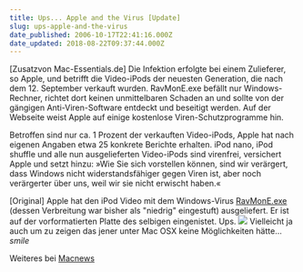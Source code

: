 ```yaml
---
title: Ups... Apple and the Virus [Update]
slug: ups-apple-and-the-virus
date_published: 2006-10-17T22:41:16.000Z
date_updated: 2018-08-22T09:37:44.000Z
---
```


[Zusatzvon Mac-Essentials.de] Die Infektion erfolgte bei einem Zulieferer, so Apple, und betrifft die Video-iPods der neuesten Generation, die nach dem 12. September verkauft wurden. RavMonE.exe befällt nur Windows-Rechner, richtet dort keinen unmittelbaren Schaden an und sollte von der gängigen Anti-Viren-Software entdeckt und beseitigt werden. Auf der Webseite weist Apple auf einige kostenlose Viren-Schutzprogramme hin.

Betroffen sind nur ca. 1 Prozent der verkauften Video-iPods, Apple hat nach eigenen Angaben etwa 25 konkrete Berichte erhalten. iPod nano, iPod shuffle und alle nun ausgelieferten Video-iPods sind virenfrei, versichert Apple und setzt hinzu: »Wie Sie sich vorstellen können, sind wir verärgert, dass Windows nicht widerstandsfähiger gegen Viren ist, aber noch verärgerter über uns, weil wir sie nicht erwischt haben.« 

[Original] Apple hat den iPod Video mit dem Windows-Virus [RavMonE.exe](http://www.sophos.de/virusinfo/analyses/w32rjumpa.html) (dessen Verbreitung war bisher als "niedrig" eingestuft) ausgeliefert. Er ist auf der vorformatierten Platte des selbigen eingenistet. Ups.
![](//picdump.thafaker.de/performancing/ipodvideo_schwarzundweiss.jpg)
Vielleicht ja auch um zu zeigen das jener unter Mac OSX keine Möglichkeiten hätte... *smile*

Weiteres bei [Macnews](http://www.macnews.de/news/94141)
